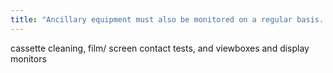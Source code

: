 ```yaml
---
title: "Ancillary equipment must also be monitored on a regular basis. This includes ____."
---
```

cassette cleaning, film/ screen contact tests, and viewboxes and display monitors

